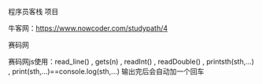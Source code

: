 程序员客栈  项目

牛客网：https://www.nowcoder.com/studypath/4

赛码网 



赛码网js使用：read_line() , gets(n) , readInt() , readDouble() , printsth(sth,...) , print(sth,...)==console.log(sth,...) 输出完后会自动加一个回车